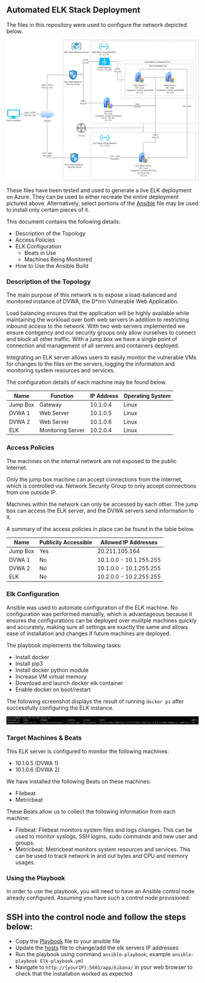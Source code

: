 ## Automated ELK Stack Deployment

The files in this repository were used to configure the network depicted below.

![](Images/Virtual_Network.png)

These files have been tested and used to generate a live ELK deployment on Azure. They can be used to either recreate the entire deployment pictured above. Alternatively, select portions of the [Ansible](https://github.com/JKorljan/Cyber-Security-Bootcamp-2021/tree/main/Project1-ELKStack/Ansible) file may be used to install only certain pieces of it.

This document contains the following details:
- Description of the Topology
- Access Policies
- ELK Configuration
  - Beats in Use
  - Machines Being Monitored
- How to Use the Ansible Build


### Description of the Topology

The main purpose of this network is to expose a load-balanced and monitored instance of DVWA, the D*mn Vulnerable Web Application.

Load balancing ensures that the application will be highly available while maintaining the workload over both web servers in addition to restricting inbound access to the network.
With two web servers implemented we ensure contigency and our security groups only allow ourselves to connect and block all other traffic. With a jump box we have a single point of connection and management of all servers and containers deployed.

Integrating an ELK server allows users to easily monitor the vulnerable VMs for changes to the files on the servers, logging the information and monitoring system resources and services.

The configuration details of each machine may be found below.

| Name     | Function          | IP Address | Operating System |
|----------|-------------------|------------|------------------|
| Jump Box | Gateway           | 10.1.0.4   | Linux            |
| DVWA 1   | Web Server        | 10.1.0.5   | Linux            |
| DVWA 2   | Web Server        | 10.1.0.6   | Linux            |
| ELK      | Monitoring Server | 10.2.0.4   | Linux            |

### Access Policies

The machines on the internal network are not exposed to the public Internet. 

Only the jump box machine can accept connections from the Internet, which is controlled via. Network Security Group to only accept connections from one outside IP.

Machines within the network can only be accessed by each other.
The jump box can access the ELK server, and the DVWA servers send information to it.

A summary of the access policies in place can be found in the table below.

| Name     | Publicily Accessible | Allowed IP Addresses    |
|----------|----------------------|-------------------------|
| Jump Box | Yes                  | 20.211.105.164          |
| DVWA 1   | No                   | 10.1.0.0 - 10.1.255.255 |
| DVWA 2   | No                   | 10.1.0.0 - 10.1.255.255 |
| ELK      | No                   | 10.2.0.0 - 10.2.255.255 |

### Elk Configuration

Ansible was used to automate configuration of the ELK machine. No configuration was performed manually, which is advantageous because it ensures the configurations can be deployed over mulitple machines quickly and accurately, making sure all settings are exactly the same and allows ease of installation and changes if future machines are deployed.

The playbook implements the following tasks:

- Install docker
- Install pip3
- Install docker python module
- Increase VM virtual memory
- Download and launch docker elk container
- Enable docker on boot/restart

The following screenshot displays the result of running `docker ps` after successfully configuring the ELK instance.

![](Images/docker_ps_output.PNG)

### Target Machines & Beats
This ELK server is configured to monitor the following machines:
- 10.1.0.5 (DVWA 1)
- 10.1.0.6 (DVWA 2)

We have installed the following Beats on these machines:
- Filebeat
- Metricbeat

These Beats allow us to collect the following information from each machine:
- Filebeat: Filebeat monitors system files and logs changes. This can be used to monitor syslogs, SSH logins, sudo commands and new user and groups.
- Metricbeat: Metricbeat monitors system resources and services. This can be used to track network in and out bytes and CPU and memory usages.

### Using the Playbook
In order to use the playbook, you will need to have an Ansible control node already configured. Assuming you have such a control node provisioned: 


SSH into the control node and follow the steps below:
- 
- Copy the [Playbook](https://github.com/JKorljan/Cyber-Security-Bootcamp-2021/blob/main/Project1-ELKStack/Ansible/Playbooks/Elk-playbook.yml) file to your ansible file
- Update the [hosts](https://github.com/JKorljan/Cyber-Security-Bootcamp-2021/tree/main/Project1-ELKStack/Ansible/hosts) file to change/add the elk servers IP addresses
- Run the playbook using command `ansible-playbook`; example `ansible-playbook Elk-playbook.yml`
- Navigate to `http://{yourIP}:5601/app/kibana/` in your web browser to check that the installation worked as expected
